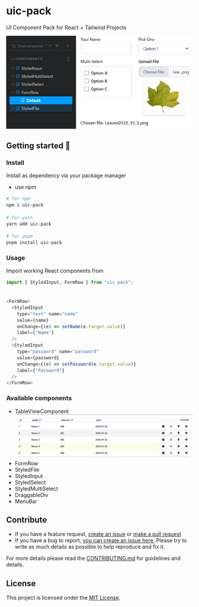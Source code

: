 # uic-pack

UI Component Pack for React + Tailwind Projects

![Preview](docs/preview.png)

## Getting started 🚀

### Install

Install as dependency via your package manager
 - use npm
```bash
# for npm
npm i uic-pack

# for yarn
yarn add uic-pack

# for pnpm
pnpm install uic-pack
```

### Usage

Import working React components from

```javascript
import { StyledInput, FormRow } from "uic-pack";


<FormRow>
  <StyledInput
    type="text" name="name"
    value={name}
    onChange={(e) => setName(e.target.value)}
    label={"Name"}
  />
  <StyledInput
    type="password" name="password"
    value={password}
    onChange={(e) => setPassword(e.target.value)}
    label={"Password"}
  />
</FormRow>
```


### Available components

- TableViewComponent ![Preview](docs/table.png)
- FormRow
- StyledFile
- StyledInput
- StyledSelect
- StyledMultiSelect
- DraggableDiv
- MenuBar

## Contribute

 - If you have a feature request, [create an issue](https://github.com/Reterics/uic-pack/issues) or [make a pull request ](https://github.com/Reterics/uic-pack/pulls)
 - If you have a bug to report, [you can create an issue here.](https://github.com/Reterics/uic-pack/issues) Please try to write as much details as possible to help reproduce and fix it.

For more details please read the [CONTRIBUTING.md](./CONTRIBUTING.md) for guidelines and details.

## License

This project is licensed under the [MIT License](./LICENSE).

